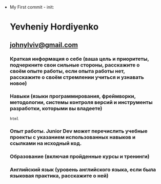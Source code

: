 * My First commit - init:

    # Yevheniy Hordiyenko
    ## johnylviv@gmail.com
    ### Краткая информация о себе (ваша цель и приоритеты, подчеркните свои сильные стороны, расскажите о своём опыте работы, если опыта работы нет, расскажите о своём стремлении учиться и узнавать новое)
    ### Навыки (языки программирования, фреймворки, методологии, системы контроля версий и инструменты разработки, которыми вы владеете)
    ``` html ```
    ### Опыт работы. Junior Dev может перечислить учебные проекты с указанием использованных навыков и ссылками на исходный код.
    ### Образование (включая пройденные курсы и тренинги)
    ### Английский язык (уровень английского языка, если была языковая практика, расскажите о ней)

